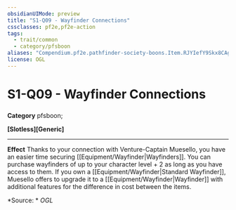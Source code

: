 ```yaml
---
obsidianUIMode: preview
title: "S1-Q09 - Wayfinder Connections"
cssclasses: pf2e,pf2e-action
tags:
  - trait/common
  - category/pfsboon
aliases: "Compendium.pf2e.pathfinder-society-boons.Item.RJYIefY9Skx8CAgw"
license: OGL
---
```

# S1-Q09 - Wayfinder Connections

### 

**Category** pfsboon; 




**\[Slotless\]\[Generic\]**

* * *

**Effect** Thanks to your connection with Venture-Captain Muesello, you have an easier time securing [[Equipment/Wayfinder|Wayfinders]]. You can purchase wayfinders of up to your character level + 2 as long as you have access to them. If you own a [[Equipment/Wayfinder|Standard Wayfinder]], Muesello offers to upgrade it to a [[Equipment/Wayfinder|Wayfinder]] with additional features for the difference in cost between the items.

*Source: *
*OGL*